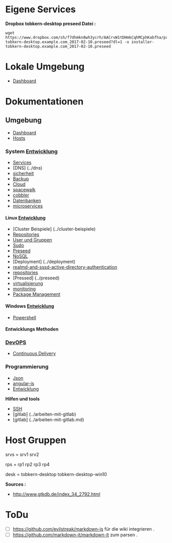 Eigene Services
=============

**Dropbox tobkern-desktop preseed Datei :**
```
wget https://www.dropbox.com/sh/f7dhmkn8wh3ycrh/AACrvW1tDHmkCqhMCphKabfha/preseed/installer-tobkern-desktop.example.com_2017-02-10.preseed?dl=1 -o installer-tobkern-desktop.example.com_2017-02-10.preseed
```

Lokale Umgebung
=============

* [Dashboard](http://192.168.4.14/~tobkern/startmin-master/pages/server.html)


Dokumentationen
===============

## Umgebung
* [Dashboard](../dashboard)
* [Hosts](../hosts)

### System [Entwicklung](../entwicklung)
* [Services](../services)
* [DNS] (../dns)
* [sicherheit](../sicherheit)
* [Backup](../backup)
* [Cloud](../cloud)
* [spacewalk](../spacewalk)
* [cobbler](../cobbler)
* [Datenbanken](../datenbanken)
* [microservices](../microservices)

#### Linux [Entwicklung](../entwicklung)
* [Cluster Beispiele] (../cluster-beispiele)
* [Repositories](../repositories)
* [User und Gruppen](../user-und-gruppen)
* [Sudo](../sudo)
* [Preseed](../preseed)
* [NoSQL](../nosql)
* [Deployment] (../deployment)
* [realmd-and-sssd-active-directory-authentication](../realmd-and-sssd-active-directory-authentication)
* [repositories](../repositories)
* [Pressed] (../preseed)
* [virtualisierung](../virtualisierung)
* [monitoring](../monitoring)
* [Package Management ](../package-management)

#### Windows [Entwicklung](../entwicklung)
* [Powershell](../powershell-basic)

#### Entwicklungs Methoden
### [DevOPS](https://gitlab.com/tobkern1980/home-net4-environment/wikis/devops)
* [Continuous Delivery](../continuous-delivery)

### Programmierung 
* [Json](../json)
* [angular-js](../angular-js)
* [Entwicklung](../entwicklung)


**Hilfen und tools**
* [SSH](../arbeiten-mit-ssh)
* [gitlab] (../arbeiten-mit-gitlab)
* [gitlab] (../arbeiten-mit-gitlab.md)

Host Gruppen
===========

srvs = srv1 srv2

rps = rp1 rp2 rp3 rp4 

desk = tobkern-desktop tobkern-desktop-win10

**Sources :**

 *  http://www.gtkdb.de/index_34_2792.html

ToDu
====
* [ ]  https://github.com/evilstreak/markdown-js für die wiki integrieren .
* [ ]  https://github.com/markdown-it/markdown-it zum parsen .